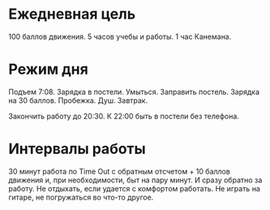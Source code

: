 # Ежедневная цель

100 баллов движения.
5 часов учебы и работы.
1 час Канемана.

# Режим дня

Подъем 7:08.
Зарядка в постели. Умыться. Заправить постель. Зарядка на 30 баллов. Пробежка. Душ. Завтрак. 

Закончить работу до 20:30.
К 22:00 быть в постели без телефона.

# Интервалы работы

30 минут работа по Time Out с обратным отсчетом + 10 баллов движения и, при необходимости, быт на пару минут. И сразу обратно за работу. Не отдыхать, если удается с комфортом работать. Не играть на гитаре, не погружаться во что-то другое.
